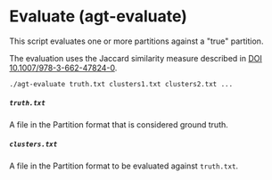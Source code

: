 # Evaluate (agt-evaluate)

This script evaluates one or more partitions against a "true" partition.

The evaluation uses the Jaccard similarity measure described in
[DOI 10.1007/978-3-662-47824-0](https://doi.org/10.1007/978-3-662-47824-0_2).

```
./agt-evaluate truth.txt clusters1.txt clusters2.txt ...
```

##### `truth.txt`

A file in the Partition format that is considered ground truth.

##### `clusters.txt`

A file in the Partition format to be evaluated against `truth.txt`.
